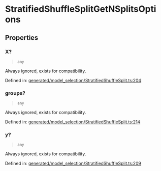 # StratifiedShuffleSplitGetNSplitsOptions

## Properties

### X?

> `any`

Always ignored, exists for compatibility.

Defined in:  [generated/model\_selection/StratifiedShuffleSplit.ts:204](https://github.com/transitive-bullshit/scikit-learn-ts/blob/122b3c0/packages/sklearn/src/generated/model_selection/StratifiedShuffleSplit.ts#L204)

### groups?

> `any`

Always ignored, exists for compatibility.

Defined in:  [generated/model\_selection/StratifiedShuffleSplit.ts:214](https://github.com/transitive-bullshit/scikit-learn-ts/blob/122b3c0/packages/sklearn/src/generated/model_selection/StratifiedShuffleSplit.ts#L214)

### y?

> `any`

Always ignored, exists for compatibility.

Defined in:  [generated/model\_selection/StratifiedShuffleSplit.ts:209](https://github.com/transitive-bullshit/scikit-learn-ts/blob/122b3c0/packages/sklearn/src/generated/model_selection/StratifiedShuffleSplit.ts#L209)
